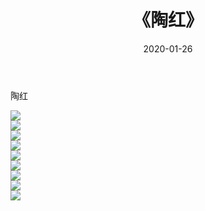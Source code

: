 ﻿---
layout: post
title:  《陶红》
date:   2020-01-26
img: http://pic.660000.xyz/1:/壁纸/明星魅力/华人明星/陶红/000.jpg
categories: [美女, 清纯, 唯美]
---

陶红

 ![](http://pic.660000.xyz/1:/壁纸/明星魅力/华人明星/陶红/001.jpg) <br>![](http://pic.660000.xyz/1:/壁纸/明星魅力/华人明星/陶红/002.jpg) <br>![](http://pic.660000.xyz/1:/壁纸/明星魅力/华人明星/陶红/003.jpg) <br>![](http://pic.660000.xyz/1:/壁纸/明星魅力/华人明星/陶红/004.jpg) <br>![](http://pic.660000.xyz/1:/壁纸/明星魅力/华人明星/陶红/005.jpg) <br>![](http://pic.660000.xyz/1:/壁纸/明星魅力/华人明星/陶红/006.jpg) <br>![](http://pic.660000.xyz/1:/壁纸/明星魅力/华人明星/陶红/007.jpg) <br>![](http://pic.660000.xyz/1:/壁纸/明星魅力/华人明星/陶红/008.jpg) <br>![](http://pic.660000.xyz/1:/壁纸/明星魅力/华人明星/陶红/009.jpg) <br>